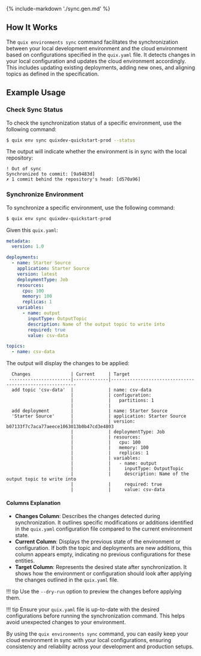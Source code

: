 {% include-markdown './sync.gen.md' %}

## How It Works

The `quix environments sync` command facilitates the synchronization between your local development environment and the cloud environment based on configurations specified in the `quix.yaml` file. It detects changes in your local configuration and updates the cloud environment accordingly. This includes updating existing deployments, adding new ones, and aligning topics as defined in the specification.

## Example Usage

### Check Sync Status

To check the synchronization status of a specific environment, use the following command:

```bash
$ quix env sync quixdev-quickstart-prod --status
```

The output will indicate whether the environment is in sync with the local repository:

```text
! Out of sync
Synchronized to commit: [9a9483d]
✗ 1 commit behind the repository's head: [d570a96]
```

### Synchronize Environment

To synchronize a specific environment, use the following command:

```bash
$ quix env sync quixdev-quickstart-prod
```

Given this `quix.yaml`:

```yaml
metadata:
  version: 1.0

deployments:
  - name: Starter Source
    application: Starter Source
    version: latest
    deploymentType: Job
    resources:
      cpu: 100
      memory: 100
      replicas: 1
    variables:
      - name: output
        inputType: OutputTopic
        description: Name of the output topic to write into
        required: true
        value: csv-data

topics:
  - name: csv-data
```

The output will display the changes to be applied:

```text
  Changes               | Current     | Target
 -----------------------|-------------|---------------------------------------------------------
  add topic 'csv-data'  |             | name: csv-data
                        |             | configuration:
                        |             |   partitions: 1
                        |             |
  add deployment        |             | name: Starter Source
  'Starter Source'      |             | application: Starter Source
                        |             | version: b07133f7c7aca77aeece1063013b0b47cd3e4803
                        |             | deploymentType: Job
                        |             | resources:
                        |             |   cpu: 100
                        |             |   memory: 100
                        |             |   replicas: 1
                        |             | variables:
                        |             |   - name: output
                        |             |     inputType: OutputTopic
                        |             |     description: Name of the output topic to write into
                        |             |     required: true
                        |             |     value: csv-data
```

#### Columns Explanation

- **Changes Column**: Describes the changes detected during synchronization. It outlines specific modifications or additions identified in the `quix.yaml` configuration file compared to the current environment state.
- **Current Column**: Displays the previous state of the environment or configuration. If both the topic and deployments are new additions, this column appears empty, indicating no previous configurations for these entities.
- **Target Column**: Represents the desired state after synchronization. It shows how the environment or configuration should look after applying the changes outlined in the `quix.yaml` file.

!!! tip
    Use the `--dry-run` option to preview the changes before applying them.

!!! tip
    Ensure your `quix.yaml` file is up-to-date with the desired configurations before running the synchronization command. This helps avoid unexpected changes to your environment.

By using the `quix environments sync` command, you can easily keep your cloud environment in sync with your local configurations, ensuring consistency and reliability across your development and production setups.